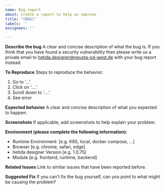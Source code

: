 ```yaml
---
name: Bug report
about: Create a report to help us improve
title: "[BUG]"
labels: ''
assignees: ''

---
```


**Describe the bug**
A clear and concise description of what the bug is. If you think that you have found a security vulnerability then please write us a private email to hetida.designer@neusta-sd-west.de with your bug report instead.

**To Reproduce**
Steps to reproduce the behavior:
1. Go to '...'
2. Click on '....'
3. Scroll down to '....'
4. See error

**Expected behavior**
A clear and concise description of what you expected to happen.

**Screenshots**
If applicable, add screenshots to help explain your problem.

**Environment (please complete the following information):**
 - Runtime Environment: [e.g. K8S, local, docker compose, ...]
 - Browser [e.g. chrome, safari, edge]
 - hetida designer Version [e.g. 1.0.75]
 - Module [e.g. frontend, runtime, backend]

**Related Issues**
Link to similar issues that have been reported before.

**Suggested Fix**
If you can't fix the bug yourself, can you point to what might be causing the problem?
